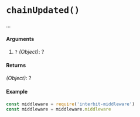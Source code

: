 # `chainUpdated()`

...


#### Arguments

1. `?` *(Object)*: ?

#### Returns

*(Object)*: ?

#### Example

```js
const middleware = require('interbit-middleware')
const middleware = middleware.middleware
```
